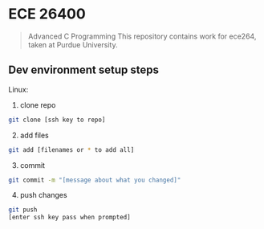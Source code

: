 # ECE 26400
> Advanced C Programming
This repository contains work for ece264, taken at Purdue University.
## Dev environment setup steps
Linux:

1. clone repo
```sh
git clone [ssh key to repo]
```
2. add files
```sh
git add [filenames or * to add all]
```
3. commit
```sh 
git commit -m "[message about what you changed]"
```
4. push changes
```sh
git push 
[enter ssh key pass when prompted]
```
